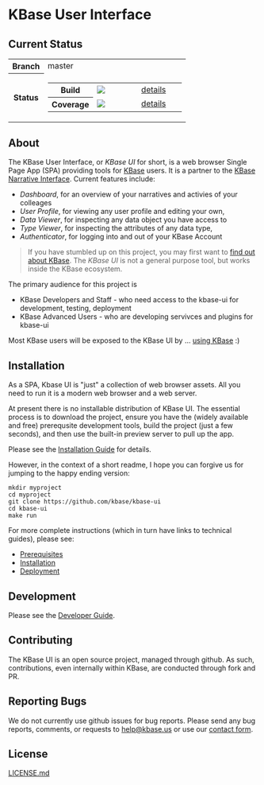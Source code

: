 # KBase User Interface

## Current Status

<table class="table table-bordered">
    <tr>
        <th width="20%">Branch</th>
        <td width="80%">master</td>
    </tr>
    <tr>
        <th>Status</th>
        <td>
            <table class="table table-striped">
                <tr>
                    <th width="33%">
                        Build
                    </th>        
                    <td width="33%">
                        <img src="https://travis-ci.org/kbase/kbase-ui.svg?branch=master">
                    </td>
                    <td width="33%">
                        <a href="https://travis-ci.org/kbase/kbase-ui">details</a>
                    </td>
                </tr>
                <tr>
                    <th>
                        Coverage
                    </th>
                    <td>
                        <img src="https://coveralls.io/repos/kbase/kbase-ui/badge.svg?branch=master">
                    </td>
                    <td>
                        <a href="ttps://coveralls.io/r/kbase/kbase-ui?branch=master">details</a>
                    </td>
                </tr>
            </table>
        </td>
    </tr>
    
</table>

## About

The KBase User Interface, or *KBase UI* for short, is a web browser Single Page App (SPA) providing tools for [KBase](http://kbase.us) users. It is a partner to the [KBase Narrative Interface](https://github.com/kbase/narrative). Current features include:

- *Dashboard*, for an overview of your narratives and activies of your colleages
- *User Profile*, for viewing any user profile and editing your own, 
- *Data Viewer*, for inspecting any data object you have access to 
- *Type Viewer*, for inspecting the attributes of any data type,
- *Authenticator*, for logging into and out of your KBase Account

> If you have stumbled up on this project, you may first want to [find out about KBase](http://kbase.us). 
> The *KBase UI* is not a general purpose tool, but works inside the KBase ecosystem. 

The primary audience for this project is 

- KBase Developers and Staff - who need access to the kbase-ui for development, testing, deployment
- KBase Advanced Users - who are developing servivces and plugins for kbase-ui

Most KBase users will be exposed to the KBase UI by ... [using KBase](https://narrative.kbase.us) :)

## Installation

As a SPA, Kbase UI is "just" a collection of web browser assets. All you need to run it is a modern web browser and a web server. 

At present there is no installable distribution of KBase UI. The essential process is to download the project, ensure you have the (widely available and free) prerequsite development tools, build the project (just a few seconds), and then use the built-in preview server to pull up the app.

Please see the [Installation Guide](docs/installation.md) for details.

However, in the context of a short readme, I hope you can forgive us for jumping to the happy ending version:

```
mkdir myproject
cd myproject
git clone https://github.com/kbase/kbase-ui
cd kbase-ui
make run
```

For more complete instructions (which in turn have links to technical guides), please see:

- [Prerequisites](docs/prerequisites.md)
- [Installation](docs/installation.md)
- [Deployment](docs/deployment.md)

## Development

Please see the [Developer Guide](docs/development.md).

## Contributing

The KBase UI is an open source project, managed through github. As such, contributions, even internally within KBase, are conducted through fork and PR.

## Reporting Bugs

We do not currently use github issues for bug reports. Please send any bug reports, comments, or requests to [help@kbase.us](mailto:help@kbase.us) or use our [contact form](http://kbase.us/contact-us).

## License

[LICENSE.md](LICENSE.md)

